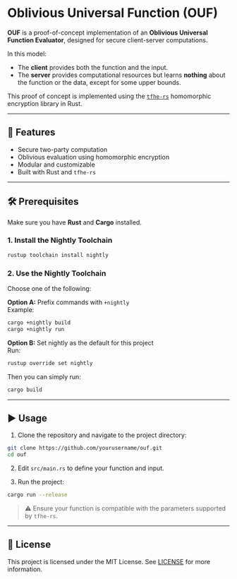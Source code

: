 # Oblivious Universal Function (OUF)

**OUF** is a proof-of-concept implementation of an **Oblivious Universal Function Evaluator**, designed for secure client-server computations.

In this model:

- The **client** provides both the function and the input.
- The **server** provides computational resources but learns **nothing** about the function or the data, except for some upper bounds.

This proof of concept is implemented using the [`tfhe-rs`](https://github.com/zama-ai/tfhe-rs) homomorphic encryption library in Rust.

---

## 🚀 Features

- Secure two-party computation
- Oblivious evaluation using homomorphic encryption
- Modular and customizable
- Built with Rust and `tfhe-rs`

---

## 🛠️ Prerequisites

Make sure you have **Rust** and **Cargo** installed.

### 1. Install the Nightly Toolchain
```bash
rustup toolchain install nightly
```
### 2. Use the Nightly Toolchain

Choose one of the following:

**Option A:** Prefix commands with `+nightly`  
Example: 
```bash
cargo +nightly build  
cargo +nightly run
```
**Option B:** Set nightly as the default for this project  
Run:  
```bash
rustup override set nightly
```
Then you can simply run:  
```bash
cargo build
```
---

## ▶️ Usage

1. Clone the repository and navigate to the project directory:  
```bash
git clone https://github.com/yourusername/ouf.git  
cd ouf
```
2. Edit `src/main.rs` to define your function and input.

3. Run the project:  
```bash
cargo run --release
```
> ⚠️ Ensure your function is compatible with the parameters supported by `tfhe-rs`.

---

## 📄 License

This project is licensed under the MIT License. See [LICENSE](./LICENSE) for more information.
